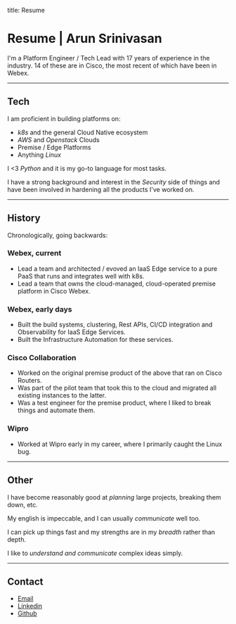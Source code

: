 title: Resume

# Resume | Arun Srinivasan


I'm a Platform Engineer / Tech Lead with 17 years of experience in the
industry.
14 of these are in Cisco, the most recent of which have been in Webex.

---

## Tech


I am proficient in building platforms on:

- *k8s* and the general Cloud Native ecosystem
- *AWS* and *Openstack* Clouds
- Premise / Edge Platforms
- Anything *Linux*

I <3 *Python* and it is my go-to language for most tasks.

I have a strong background and interest in the *Security* side of things and
have been involved in hardening all the products I've worked on.

---

## History

Chronologically, going backwards:

### Webex, current
- Lead a team and architected / evoved an IaaS Edge service to a pure PaaS that
runs and integrates well with k8s.
- Lead a team that owns the cloud-managed, cloud-operated premise platform in
Cisco Webex.

### Webex, early days
- Built the build systems, clustering, Rest APIs, CI/CD integration and
Observability for IaaS Edge Services.
- Built the Infrastructure Automation for these services.

### Cisco Collaboration
- Worked on the original premise product of the above that ran on Cisco
Routers.
- Was part of the pilot team that took this to the cloud and migrated all
existing instances to the latter.
- Was a test engineer for the premise product, where I liked to break things
and automate them.

### Wipro
- Worked at Wipro early in my career, where I primarily caught the Linux bug.

---

## Other

I have become reasonably good at *planning* large projects, breaking them down, etc.

My english is impeccable, and I can usually *communicate* well too.

I can pick up things fast and my strengths are in my *breadth* rather than depth.

I like to *understand and communicate* complex ideas simply.

---

## Contact

- [Email](mailto:gnu.arun@gmail.com)
- [Linkedin](https://www.linkedin.com/in/arunsrin/)
- [Github](https://github.com/arunsrin/)
